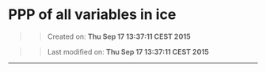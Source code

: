 PPP of all variables in ice
==========
>> Created on: __Thu Sep 17 13:37:11 CEST 2015__ 
 
>> Last modified on: __Thu Sep 17 13:37:11 CEST 2015__ 
 
------ 
 
